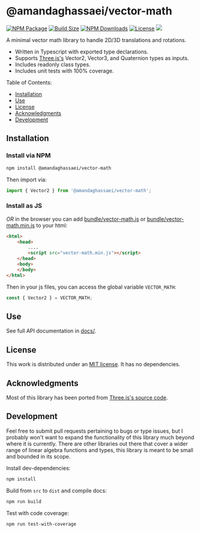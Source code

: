 # @amandaghassaei/vector-math
[![NPM Package](https://img.shields.io/npm/v/@amandaghassaei/vector-math)](https://www.npmjs.com/package/@amandaghassaei/vector-math)
[![Build Size](https://img.shields.io/bundlephobia/min/@amandaghassaei/vector-math)](https://bundlephobia.com/result?p=@amandaghassaei/vector-math)
[![NPM Downloads](https://img.shields.io/npm/dw/@amandaghassaei/vector-math)](https://www.npmtrends.com/@amandaghassaei/vector-math)
[![License](https://img.shields.io/npm/l/@amandaghassaei/vector-math)](https://github.com/amandaghassaei/vector-math/blob/main/LICENSE)
![](https://img.shields.io/badge/Coverage-100%25-83A603.svg?prefix=$coverage$)

A minimal vector math library to handle 2D/3D translations and rotations.

- Written in Typescript with exported type declarations.
- Supports [Three.js's](https://github.com/mrdoob/three.js) Vector2, Vector3, and Quaternion types as inputs.
- Includes readonly class types.
- Includes unit tests with 100% coverage.

Table of Contents:

- [Installation](#installation)
- [Use](#use)
- [License](#license)
- [Acknowledgments](#acknowledgments)
- [Development](#development)

## Installation

### Install via NPM

```sh
npm install @amandaghassaei/vector-math
```
Then import via:
```js
import { Vector2 } from '@amandaghassaei/vector-math';
```

### Install as JS
*OR* in the browser you can add [bundle/vector-math.js](https://github.com/amandaghassaei/vector-math/blob/main/bundle/vector-math.js) or [bundle/vector-math.min.js](https://github.com/amandaghassaei/vector-math/blob/main/bundle/vector-math.min.js) to your html:
```html
<html>
    <head>
        ....
        <script src="vector-math.min.js"></script>
    </head>
    <body>
    </body>
</html>
```
Then in your js files, you can access the global variable `VECTOR_MATH`:

```js
const { Vector2 } = VECTOR_MATH;
```

## Use

See full API documentation in [docs/](https://github.com/amandaghassaei/vector-math/tree/main/docs).


## License

This work is distributed under an [MIT license](https://github.com/amandaghassaei/vector-math/blob/main/LICENSE).  It has no dependencies.


## Acknowledgments

Most of this library has been ported from [Three.js's source code](https://github.com/mrdoob/three.js).


## Development

Feel free to submit pull requests pertaining to bugs or type issues, but I probably won't want to expand the functionality of this library much beyond where it is currently.  There are other libraries out there that cover a wider range of linear algebra functions and types, this library is meant to be small and bounded in its scope.

Install dev-dependencies:

```sh
npm install
```

Build from `src` to `dist` and compile docs:

```sh
npm run build
```

Test with code coverage:

```sh
npm run test-with-coverage
```

